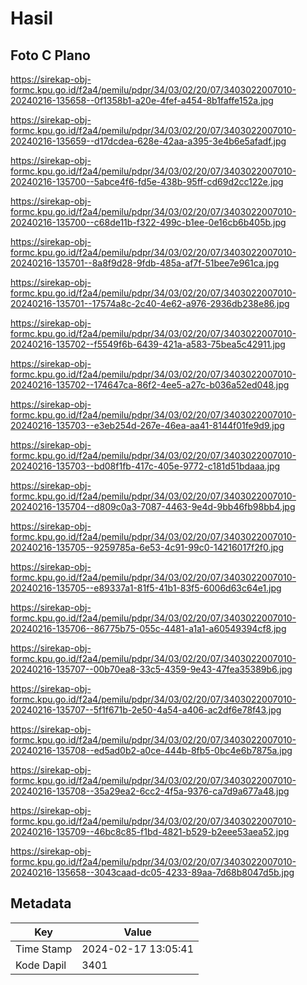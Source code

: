 # Hasil

## Foto C Plano

https://sirekap-obj-formc.kpu.go.id/f2a4/pemilu/pdpr/34/03/02/20/07/3403022007010-20240216-135658--0f1358b1-a20e-4fef-a454-8b1faffe152a.jpg

https://sirekap-obj-formc.kpu.go.id/f2a4/pemilu/pdpr/34/03/02/20/07/3403022007010-20240216-135659--d17dcdea-628e-42aa-a395-3e4b6e5afadf.jpg

https://sirekap-obj-formc.kpu.go.id/f2a4/pemilu/pdpr/34/03/02/20/07/3403022007010-20240216-135700--5abce4f6-fd5e-438b-95ff-cd69d2cc122e.jpg

https://sirekap-obj-formc.kpu.go.id/f2a4/pemilu/pdpr/34/03/02/20/07/3403022007010-20240216-135700--c68de11b-f322-499c-b1ee-0e16cb6b405b.jpg

https://sirekap-obj-formc.kpu.go.id/f2a4/pemilu/pdpr/34/03/02/20/07/3403022007010-20240216-135701--8a8f9d28-9fdb-485a-af7f-51bee7e961ca.jpg

https://sirekap-obj-formc.kpu.go.id/f2a4/pemilu/pdpr/34/03/02/20/07/3403022007010-20240216-135701--17574a8c-2c40-4e62-a976-2936db238e86.jpg

https://sirekap-obj-formc.kpu.go.id/f2a4/pemilu/pdpr/34/03/02/20/07/3403022007010-20240216-135702--f5549f6b-6439-421a-a583-75bea5c42911.jpg

https://sirekap-obj-formc.kpu.go.id/f2a4/pemilu/pdpr/34/03/02/20/07/3403022007010-20240216-135702--174647ca-86f2-4ee5-a27c-b036a52ed048.jpg

https://sirekap-obj-formc.kpu.go.id/f2a4/pemilu/pdpr/34/03/02/20/07/3403022007010-20240216-135703--e3eb254d-267e-46ea-aa41-8144f01fe9d9.jpg

https://sirekap-obj-formc.kpu.go.id/f2a4/pemilu/pdpr/34/03/02/20/07/3403022007010-20240216-135703--bd08f1fb-417c-405e-9772-c181d51bdaaa.jpg

https://sirekap-obj-formc.kpu.go.id/f2a4/pemilu/pdpr/34/03/02/20/07/3403022007010-20240216-135704--d809c0a3-7087-4463-9e4d-9bb46fb98bb4.jpg

https://sirekap-obj-formc.kpu.go.id/f2a4/pemilu/pdpr/34/03/02/20/07/3403022007010-20240216-135705--9259785a-6e53-4c91-99c0-14216017f2f0.jpg

https://sirekap-obj-formc.kpu.go.id/f2a4/pemilu/pdpr/34/03/02/20/07/3403022007010-20240216-135705--e89337a1-81f5-41b1-83f5-6006d63c64e1.jpg

https://sirekap-obj-formc.kpu.go.id/f2a4/pemilu/pdpr/34/03/02/20/07/3403022007010-20240216-135706--86775b75-055c-4481-a1a1-a60549394cf8.jpg

https://sirekap-obj-formc.kpu.go.id/f2a4/pemilu/pdpr/34/03/02/20/07/3403022007010-20240216-135707--00b70ea8-33c5-4359-9e43-47fea35389b6.jpg

https://sirekap-obj-formc.kpu.go.id/f2a4/pemilu/pdpr/34/03/02/20/07/3403022007010-20240216-135707--5f1f671b-2e50-4a54-a406-ac2df6e78f43.jpg

https://sirekap-obj-formc.kpu.go.id/f2a4/pemilu/pdpr/34/03/02/20/07/3403022007010-20240216-135708--ed5ad0b2-a0ce-444b-8fb5-0bc4e6b7875a.jpg

https://sirekap-obj-formc.kpu.go.id/f2a4/pemilu/pdpr/34/03/02/20/07/3403022007010-20240216-135708--35a29ea2-6cc2-4f5a-9376-ca7d9a677a48.jpg

https://sirekap-obj-formc.kpu.go.id/f2a4/pemilu/pdpr/34/03/02/20/07/3403022007010-20240216-135709--46bc8c85-f1bd-4821-b529-b2eee53aea52.jpg

https://sirekap-obj-formc.kpu.go.id/f2a4/pemilu/pdpr/34/03/02/20/07/3403022007010-20240216-135658--3043caad-dc05-4233-89aa-7d68b8047d5b.jpg


## Metadata

| Key        | Value               |
| ---------- | ------------------- |
| Time Stamp | 2024-02-17 13:05:41 |
| Kode Dapil | 3401                |



